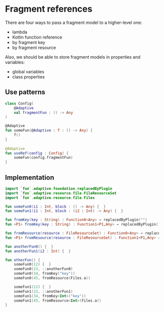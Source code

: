 # Fragment references

There are four ways to pass a fragment model to a higher-level one:

- lambda
- Kotlin function reference
- by fragment key
- by fragment resource

Also, we should be able to store fragment models in properties and variables:

- global variables
- class properties

## Use patterns

```kotlin
class Config( 
    @Adaptive  
    val fragmentFun : () -> Any
)

@Adaptive 
fun someFun(@Adaptive : f : () -> Any) {    
    f()
}
   
@Adaptive
fun useRef(config : Config) {
    someFun(config.fragmentFun)
}
```

## Implementation

```kotlin
import `fun`.adaptive.foundation.replacedByPlugin
import `fun`.adaptive.resource.file.FileResourceSet
import `fun`.adaptive.resource.file.Files

fun someFun0(i1 : Int, block : () -> Any) {  }
fun someFun1(i1 : Int, block : (i2 : Int) -> Any) {  }

fun fromKey(key : String) : Function0<Any> = replacedByPlugin("")
fun <P1> fromKey(key : String) : Function1<P1,Any> = replacedByPlugin("")

fun fromResource(resource : FileResourceSet) : Function0<Any> = replacedByPlugin("")
fun <P1> fromResource(resource : FileResourceSet) : Function1<P1,Any> = replacedByPlugin("")

fun anotherFun0() {  }
fun anotherFun1(i2 : Int) {  }

fun otherFun() {
    someFun0(12) {  }
    someFun0(23, ::anotherFun0)
    someFun0(34, fromKey("key"))
    someFun0(45, fromResource(Files.a))

    someFun1(12) {  }
    someFun1(23, ::anotherFun1)
    someFun1(34, fromKey<Int>("key"))
    someFun1(45, fromResource<Int>(Files.a))
}
```